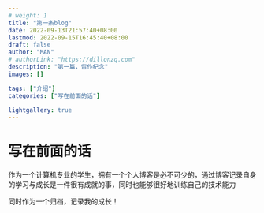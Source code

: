 ```yaml
---
# weight: 1
title: "第一条blog"
date: 2022-09-13T21:57:40+08:00
lastmod: 2022-09-15T16:45:40+08:00
draft: false
author: "MAN"
# authorLink: "https://dillonzq.com"
description: "第一篇，留作纪念"
images: []

tags: ["介绍"]
categories: ["写在前面的话"]

lightgallery: true
---
```


# 写在前面的话

作为一个计算机专业的学生，拥有一个个人博客是必不可少的，通过博客记录自身的学习与成长是一件很有成就的事，同时也能够很好地训练自己的技术能力


同时作为一个归档，记录我的成长！


